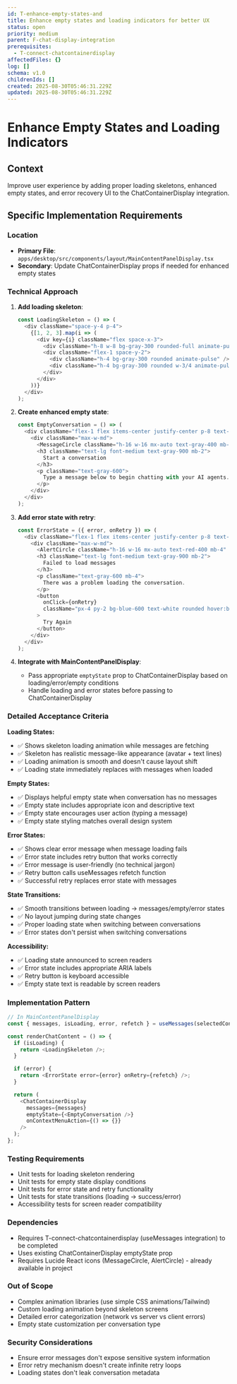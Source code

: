 ```yaml
---
id: T-enhance-empty-states-and
title: Enhance empty states and loading indicators for better UX
status: open
priority: medium
parent: F-chat-display-integration
prerequisites:
  - T-connect-chatcontainerdisplay
affectedFiles: {}
log: []
schema: v1.0
childrenIds: []
created: 2025-08-30T05:46:31.229Z
updated: 2025-08-30T05:46:31.229Z
---
```


# Enhance Empty States and Loading Indicators

## Context

Improve user experience by adding proper loading skeletons, enhanced empty states, and error recovery UI to the ChatContainerDisplay integration.

## Specific Implementation Requirements

### Location

- **Primary File**: `apps/desktop/src/components/layout/MainContentPanelDisplay.tsx`
- **Secondary**: Update ChatContainerDisplay props if needed for enhanced empty states

### Technical Approach

1. **Add loading skeleton**:

   ```typescript
   const LoadingSkeleton = () => (
     <div className="space-y-4 p-4">
       {[1, 2, 3].map(i => (
         <div key={i} className="flex space-x-3">
           <div className="h-8 w-8 bg-gray-300 rounded-full animate-pulse" />
           <div className="flex-1 space-y-2">
             <div className="h-4 bg-gray-300 rounded animate-pulse" />
             <div className="h-4 bg-gray-300 rounded w-3/4 animate-pulse" />
           </div>
         </div>
       ))}
     </div>
   );
   ```

2. **Create enhanced empty state**:

   ```typescript
   const EmptyConversation = () => (
     <div className="flex-1 flex items-center justify-center p-8 text-center">
       <div className="max-w-md">
         <MessageCircle className="h-16 w-16 mx-auto text-gray-400 mb-4" />
         <h3 className="text-lg font-medium text-gray-900 mb-2">
           Start a conversation
         </h3>
         <p className="text-gray-600">
           Type a message below to begin chatting with your AI agents.
         </p>
       </div>
     </div>
   );
   ```

3. **Add error state with retry**:

   ```typescript
   const ErrorState = ({ error, onRetry }) => (
     <div className="flex-1 flex items-center justify-center p-8 text-center">
       <div className="max-w-md">
         <AlertCircle className="h-16 w-16 mx-auto text-red-400 mb-4" />
         <h3 className="text-lg font-medium text-gray-900 mb-2">
           Failed to load messages
         </h3>
         <p className="text-gray-600 mb-4">
           There was a problem loading the conversation.
         </p>
         <button
           onClick={onRetry}
           className="px-4 py-2 bg-blue-600 text-white rounded hover:bg-blue-700"
         >
           Try Again
         </button>
       </div>
     </div>
   );
   ```

4. **Integrate with MainContentPanelDisplay**:
   - Pass appropriate `emptyState` prop to ChatContainerDisplay based on loading/error/empty conditions
   - Handle loading and error states before passing to ChatContainerDisplay

### Detailed Acceptance Criteria

**Loading States:**

- ✅ Shows skeleton loading animation while messages are fetching
- ✅ Skeleton has realistic message-like appearance (avatar + text lines)
- ✅ Loading animation is smooth and doesn't cause layout shift
- ✅ Loading state immediately replaces with messages when loaded

**Empty States:**

- ✅ Displays helpful empty state when conversation has no messages
- ✅ Empty state includes appropriate icon and descriptive text
- ✅ Empty state encourages user action (typing a message)
- ✅ Empty state styling matches overall design system

**Error States:**

- ✅ Shows clear error message when message loading fails
- ✅ Error state includes retry button that works correctly
- ✅ Error message is user-friendly (no technical jargon)
- ✅ Retry button calls useMessages refetch function
- ✅ Successful retry replaces error state with messages

**State Transitions:**

- ✅ Smooth transitions between loading → messages/empty/error states
- ✅ No layout jumping during state changes
- ✅ Proper loading state when switching between conversations
- ✅ Error states don't persist when switching conversations

**Accessibility:**

- ✅ Loading state announced to screen readers
- ✅ Error state includes appropriate ARIA labels
- ✅ Retry button is keyboard accessible
- ✅ Empty state text is readable by screen readers

### Implementation Pattern

```typescript
// In MainContentPanelDisplay
const { messages, isLoading, error, refetch } = useMessages(selectedConversationId || '');

const renderChatContent = () => {
  if (isLoading) {
    return <LoadingSkeleton />;
  }

  if (error) {
    return <ErrorState error={error} onRetry={refetch} />;
  }

  return (
    <ChatContainerDisplay
      messages={messages}
      emptyState={<EmptyConversation />}
      onContextMenuAction={() => {}}
    />
  );
};
```

### Testing Requirements

- Unit tests for loading skeleton rendering
- Unit tests for empty state display conditions
- Unit tests for error state and retry functionality
- Unit tests for state transitions (loading → success/error)
- Accessibility tests for screen reader compatibility

### Dependencies

- Requires T-connect-chatcontainerdisplay (useMessages integration) to be completed
- Uses existing ChatContainerDisplay emptyState prop
- Requires Lucide React icons (MessageCircle, AlertCircle) - already available in project

### Out of Scope

- Complex animation libraries (use simple CSS animations/Tailwind)
- Custom loading animation beyond skeleton screens
- Detailed error categorization (network vs server vs client errors)
- Empty state customization per conversation type

### Security Considerations

- Ensure error messages don't expose sensitive system information
- Error retry mechanism doesn't create infinite retry loops
- Loading states don't leak conversation metadata
